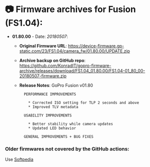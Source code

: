 # 📷 Firmware archives for Fusion (FS1.04):

- **01.80.00** - Date: *20180507*:
	- **Original Firmware URL**: https://device-firmware.gp-static.com/23/FS1.04/camera_fw/01.80.00/UPDATE.zip
	- **Archive backup on GitHub repo**: https://github.com/KonradIT/gopro-firmware-archive/releases/download/FS1.04_01.80.00/FS1.04-01_80_00-20180507-firmware.zip
	- **Release Notes**:
            GoPro Fusion v01.80
			
			PERFORMANCE IMPROVEMENTS
			
			  * Corrected ISO setting for TLP 2 seconds and above
			  * Improved TLV metadata
			
			USABILITY IMPROVEMENTS
			
			  * Better stability while camera updates
			  * Updated LED behavior
			
			GENERAL IMPROVEMENTS + BUG FIXES

### Older firmwares not covered by the GitHub actions:

Use [Softpedia](https://drivers.softpedia.com/dyn-search.php?search_term=fusion&p_category=2)